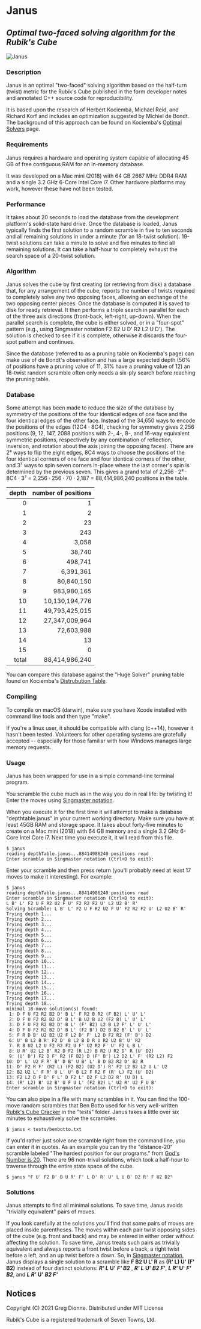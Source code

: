 # Janus
## _Optimal two-faced solving algorithm for the Rubik's Cube_
![Janus](https://upload.wikimedia.org/wikipedia/commons/c/c8/As_janus_rostrum_okretu_ciach.jpg)

### Description
Janus is an optimal "two-faced" solving algorithm based on the half-turn (twist) metric for the Rubik's Cube published in the form developer notes and annotated C++ source code for reproducibility.  

It is based upon the research of Herbert Kociemba, Michael Reid, and Richard Korf and includes an optimization suggested by Michiel de Bondt.  The background of this approach can be found on Kociemba's [Optimal Solvers](http://kociemba.org/math/optimal.htm) page.

### Requirements
Janus requires a hardware and operating system capable of allocating 45 GB of free contiguous RAM for an in-memory database.

It was developed on a Mac mini (2018) with 64 GB 2667 MHz DDR4 RAM and a single 3.2 GHz 6-Core Intel Core i7.  Other hardware platforms may work, however these have not been tested.


### Performance
It takes about 20 seconds to load the database from the development platform's solid-state hard drive. Once the database is loaded, Janus typically finds the first solution to a random scramble in five to ten seconds and all remaining solutions in under a minute  (for an 18-twist solution).  19-twist solutions can take a minute to solve and five minutes to find all remaining solutions.  It can take a half-hour to completely exhaust the search space of a 20-twist solution.

### Algorithm
Janus solves the cube by first creating (or retrieving from disk) a database that, for any arrangement of the cube, reports the number of twists required to completely solve any two opposing faces, allowing an exchange of the two opposing center pieces.  Once the database is computed it is saved to disk for ready retrieval.  It then performs a triple search in parallel for each of the three axis directions (front-back, left-right, up-down).  When the parallel search is complete, the cube is either solved, or in a "four-spot" pattern (e.g., using Singmaster notation F2 B2 U D' R2 L2 U D').  The solution is checked to see if it is complete, otherwise it discards the four-spot pattern and continues.

Since the database (referred to as a pruning table on Kociemba's page) can make use of de Bondt's observation and has a large expected depth (56% of positions have a pruning value of 11, 31% have a pruning value of 12) an 18-twist random scramble often only needs a six-ply search before reaching the pruning table.

### Database
Some attempt has been made to reduce the size of the database by symmetry of the positions of the four identical edges of one face and the four identical edges of the other face.  Instead of the 34,650 ways to encode the positions of the edges (12C4 &#183; 8C4), checking for symmetry gives 2,256 positions (9, 12, 147, 2088 positions with 2-, 4-, 8-, and 16-way equivalent symmetric positions, respectively by any combination of reflection, inversion, and rotation about the axis joining the opposing faces).  There are 2&#8312; ways to flip the eight edges, 8C4 ways to choose the positions of the four identical corners of one face and four identical corners of the other, and 3&#8311; ways to spin seven corners in-place where the last corner's spin is determined by the previous seven.  This gives a grand total of 2,256 &#183; 2&#8312; &#183; 8C4 &#183; 3&#8311; = 2,256 &#183; 256 &#183; 70 &#183; 2,187 = 88,414,986,240 positions in the table.

|depth | number of positions |
|-----:|--------------------:|
|     0|                    1|
|     1|                    2|
|     2|                   23|
|     3|                  243|
|     4|                3,058|
|     5|               38,740|
|     6|              498,741|
|     7|            6,391,361|
|     8|           80,840,150|
|     9|          983,980,165|
|    10|       10,130,194,776|
|    11|       49,793,425,015|
|    12|       27,347,009,964|
|    13|           72,603,988|
|    14|                   13|
|    15|                    0|
| total|       88,414,986,240|

You can compare this database against the "Huge Solver" pruning table found on Kociemba's [Distrubution Table](http://kociemba.org/math/distribution.htm).

### Compiling

To compile on macOS (darwin), make sure you have Xcode installed with command line tools and then type "make".

If you're a linux user, it should be compatible with clang (c++14), however it hasn't been tested.  Volunteers for other operating systems are gratefully accepted -- especially for those familiar with how Windows manages large memory requests.

### Usage

Janus has been wrapped for use in a simple command-line terminal program.

You scramble the cube much as in the way you do in real life: by twisting it!  Enter the moves using [Singmaster notation](https://rubiks.fandom.com/wiki/Notation).

When you execute it for the first time it will attempt to make a database "depthtable.janus" in your current working directory.  Make sure you have at least 45GB RAM and storage space.  It takes about forty-five minutes to create on a Mac mini (2018) with 64 GB memory and a single 3.2 GHz 6-Core Intel Core i7.  Next time you execute it, it will read from this file.

```
$ janus
reading depthTable.janus...88414986240 positions read
Enter scramble in Singmaster notation (Ctrl+D to exit):
```

Enter your scramble and then press return (you'll probably need at least 17 moves to make it interesting).  For example:

```
$ janus
reading depthTable.janus...88414986240 positions read
Enter scramble in Singmaster notation (Ctrl+D to exit):
L B' L' F2 U F R2 U2 F U' F2 R2 F2 U' L2 U2 B' R'
Solving Scramble: L B' L' F2 U F R2 U2 F U' F2 R2 F2 U' L2 U2 B' R' 
Trying depth 1...
Trying depth 2...
Trying depth 3...
Trying depth 4...
Trying depth 5...
Trying depth 6...
Trying depth 7...
Trying depth 8...
Trying depth 9...
Trying depth 10...
Trying depth 11...
Trying depth 12...
Trying depth 13...
Trying depth 14...
Trying depth 15...
Trying depth 16...
Trying depth 17...
Trying depth 18...
minimal 18-move solution(s) found:
 1: D F U F2 R2 B2 D' B L' F R2 B R2 (F B2) L' U' L' 
 2: D F U F2 R2 B2 D' B L' B U2 B U2 (F2 B) L' U' L' 
 3: D F U F2 R2 B2 D' B L' (F' B2) L2 B L2 F' L' U' L' 
 4: D F U F2 R2 B2 D' B L' (F2 B') D2 B D2 B' L' U' L' 
 5: F R D B' U2 B2 U2 F L2 D' F' L2 D F2 R2 (F' B') D2 
 6: U' B L2 B R' F2 D' B L2 B D R U R2 U2 B' U' R2 
 7: R B U2 L2 U F2 R2 F2 U F' U2 R2 F' U' F2 L B L' 
 8: U R' U2 L2 B' R2 D F2 (R L2) B R2 U R2 D' R (U' D2) 
 9: (U' D') F2 D F' R2 (F B2) D (F' B') L2 D2 L' F' (R2 L2) F2 
10: D' L' U2 F R' B' D B' U B' L' B D B2 R2 D' B2 R 
11: D' F2 R F' (R2 L) (F2 B2) (U2 D') R' F2 L2 B2 L2 U L' U2 
12: B2 U2 L' F R' U L' U' B L2 F R2 F (R' L) F2 (U' D2) 
13: F2 L2 D F D' F L' D F2 L' D2 F L2 D2 R' (U D) L 
14: (R' L2) B' U2 B' U F U L' (F2 B2) L' U2 R' U2 F U B' 
Enter scramble in Singmaster notation (Ctrl+D to exit):
```
You can also pipe in a file with many scrambles in it.  You can find the 100-move random scrambles that Ben Botto used for his very well-written [Rubik's Cube Cracker](https://github.com/benbotto/rubiks-cube-cracker) in the "tests" folder.  Janus takes a little over six minutes to exhaustively solve the scrambles.

```
$ janus < tests/benbotto.txt
```

If you'd rather just solve one scramble right from the command line, you can enter it in quotes.  As an example you can try the "distance-20" scramble labeled "The hardest position for our programs." from [God's Number is 20](http://cube20.org).  There are 96 non-trival solutions, which took a half-hour to traverse through the entire state space of the cube.
```
$ janus "F U' F2 D' B U R' F' L D' R' U' L U B' D2 R' F U2 D2"
```
### Solutions
Janus attempts to find all minimal solutions.  To save time, Janus avoids "trivially equivalent" pairs of moves.  

If you look carefully at the solutions you'll find that some pairs of moves are placed inside parentheses.  The moves within each pair twist opposing sides of the cube (e.g. front and back) and may be entered in either order without affecting the solution.  To save time, Janus treats such pairs as trivially equivalent and always reports a front twist before a back, a right twist before a left, and an up twist before a down.  So, in [Singmaster notation](https://rubiks.fandom.com/wiki/Notation), Janus displays a single solution to a scramble like  **F B2 U L' R** as **(R' L) U' (F' B2)** instead of four distinct solutions: **_R' L_** **U'** **_F' B2_** , **_R' L_** **U'** **_B2 F'_**, **_L R'_** **U'** **_F' B2_**, and **_L R'_** **U'** **_B2 F'_**

## Notices

Copyright (C) 2021 Greg Dionne.
Distributed under MIT License

Rubik's Cube is a registered trademark of Seven Towns, Ltd.
